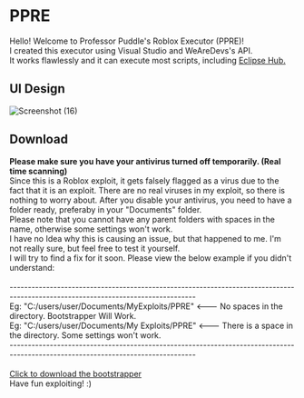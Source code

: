 # PPRE
Hello! Welcome to Professor Puddle's Roblox Executor (PPRE)!<br>
I created this executor using Visual Studio and WeAreDevs's API.<br>
It works flawlessly and it can execute most scripts, including [Eclipse Hub.](https://github.com/Professor-Puddle/Eclipse-Hub) 

## UI Design
![Screenshot (16)](https://user-images.githubusercontent.com/78994826/147965192-f5b9d10c-9853-4918-a2b7-b1ac7b8a453f.png)

## Download
**Please make sure you have your antivirus turned off temporarily. (Real time scanning)**<br>
Since this is a Roblox exploit, it gets falsely flagged as a virus due to the fact that it is an exploit. There are no real viruses in my exploit, so there is nothing to worry about. After you disable your antivirus, you need to have a folder ready, preferaby in your "Documents" folder.<br>
Please note that you cannot have any parent folders with spaces in the name, otherwise some settings won't work.<br>
I have no Idea why this is causing an issue, but that happened to me. I'm not really sure, but feel free to test it yourself.<br>
I will try to find a fix for it soon. Please view the below example if you didn't understand:<br><br>
---------------------------------------------------------------------------------------------------------------------------------<br>
Eg: "C:/users/user/Documents/MyExploits/PPRE"  <--- No spaces in the directory. Bootstrapper Will Work.<br>
Eg: "C:/users/user/Documents/My Exploits/PPRE" <--- There is a space in the directory. Some settings won't work.<br>
---------------------------------------------------------------------------------------------------------------------------------<br><br>
[Click to download the bootstrapper](https://cdn.discordapp.com/attachments/884102171136753714/927615699990483044/PPRE_Bootstrapper.exe)<br>
Have fun exploiting! :)
